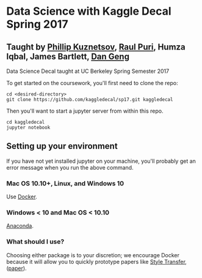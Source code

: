 # Data Science with Kaggle Decal Spring 2017
## Taught by [Phillip Kuznetsov](https://github.com/philkuz), [Raul Puri](https://github.com/raulpuric), Humza Iqbal, James Bartlett, [Dan Geng](https://github.com/dangeng)
Data Science Decal taught at UC Berkeley Spring Semester 2017

To get started on the coursework, you'll first need to clone the repo:
```
cd <desired-directory>
git clone https://github.com/kaggledecal/sp17.git kaggledecal
```

Then you'll want to start a jupyter server from within this repo.
```
cd kaggledecal
jupyter notebook
```

## Setting up your environment
If you have not yet installed jupyter on your machine, you'll probably get an error message when you run the above command. 
### Mac OS 10.10+, Linux, and Windows 10
Use [Docker](https://docs.docker.com/engine/installation/).
### Windows < 10 and Mac OS < 10.10
[Anaconda](https://www.continuum.io/downloads).
### What should I use?
Choosing either package is to your discretion; we encourage Docker because it will allow you to quickly prototype papers like [Style Transfer](https://hub.docker.com/r/kchentw/neural-style/), ([paper](http://arxiv.org/abs/1508.06576)).
